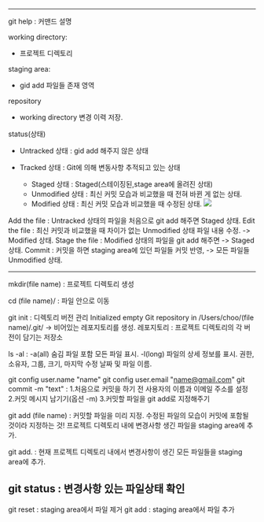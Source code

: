 ----------------------------------------------
git help : 커맨드 설명

working directory:
- 프로젝트 디렉토리

staging area:
- gid add 파일들 존재 영역

repository
- working directory 변경 이력 저장.

status(상태)
- Untracked 상태 : gid add 해주지 않은 상태
  
- Tracked 상태   : Git에 의해 변동사항 추적되고 있는 상태
  - Staged 상태  :  Staged(스테이징된,stage area에 올려진 상태)
  - Unmodified 상태 : 최신 커밋 모습과 비교했을 때 전혀 바뀐 게 없는 상태.
  - Modified 상태 : 최신 커밋 모습과 비교했을 때 수정된 상태.
![](https://velog.velcdn.com/images/chush4649/post/df0cab23-11f6-4428-a10d-74bf6cfeb75b/image.png)

Add the file : Untracked 상태의 파일을 처음으로 git add 해주면 Staged 상태.
Edit the file : 최신 커밋과 비교했을 때 차이가 없는 Unmodified 상태 파일 내용 수정. -> Modified 상태.
Stage the file : Modified 상태의 파일을 git add 해주면 -> Staged 상태.
Commit : 커밋을 하면 staging area에 있던 파일들 커밋 반영, -> 모든 파일들 Unmodified 상태.

----------------------------------------------
mkdir(file name) : 프로젝트 디렉토리 생성

cd (file name)/ : 파일 안으로 이동

git init : 디렉토리 버전 관리 
Initialized empty Git repository in /Users/choo/(file name)/.git/ -> 비어있는 레포지토리를 생성. 레포지토리 : 프로젝트 디렉토리의 각 버전이 담기는 저장소

ls -al : -a(all) 숨김 파일 포함 모든 파일 표시. -l(long) 파일의 상세 정보를 표시. 권한, 소유자, 그룹, 크기, 마지막 수정 날짜 및 파일 이름.

git config user.name "name"
git config user.email "name@gmail.com"
git commit -m "text" :
1.처음으로 커밋을 하기 전 사용자의 이름과 이메일 주소를 설정
2.커밋 메시지 남기기(옵션 -m)
3.커밋할 파일을 git add로 지정해주기

git add (file name) :
커밋할 파일을 미리 지정.
수정된 파일의 모습이 커밋에 포함될 것이라 지정하는 것!
프로젝트 디렉토리 내에 변경사항 생긴 파일을  staging area에 추가.

git add. : 현재 프로젝트 디렉토리 내에서 변경사항이 생긴 모든 파일들을 staging area에 추가.

git status : 변경사항 있는 파일상태 확인
----------------------------------------------
git reset : staging area에서 파일 제거
git add : staging area에서 파일 추가

